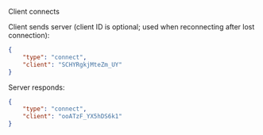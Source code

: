 Client connects

Client sends server (client ID is optional; used when reconnecting after lost connection):

```json
{
	"type": "connect",
	"client": "SCHYRgkjMteZm_UY"
}
```

Server responds:

```json
{
	"type": "connect",
	"client": "ooATzF_YX5hDS6k1"
}
```
